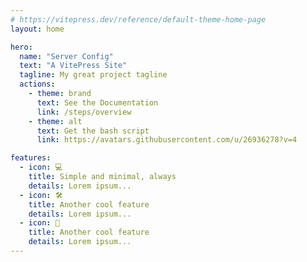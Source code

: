```yaml
---
# https://vitepress.dev/reference/default-theme-home-page
layout: home

hero:
  name: "Server Config"
  text: "A VitePress Site"
  tagline: My great project tagline
  actions:
    - theme: brand
      text: See the Documentation
      link: /steps/overview
    - theme: alt
      text: Get the bash script
      link: https://avatars.githubusercontent.com/u/26936278?v=4

features:
  - icon: 💻
    title: Simple and minimal, always
    details: Lorem ipsum...
  - icon: 🛠
    title: Another cool feature
    details: Lorem ipsum...
  - icon: 🐳
    title: Another cool feature
    details: Lorem ipsum...
---
```

